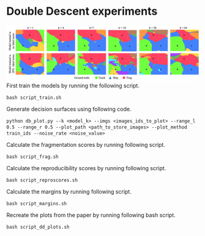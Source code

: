 # Double Descent experiments
![alt text](dd.jpg "Decision regions of 3 randomly sampled points over resnets of different widths.")
First train the models by running the following script.

```
bash script_train.sh
```

Generate decision surfaces using following code.
```
python db_plot.py --k <model_k> --imgs <images_ids_to_plot> --range_l 0.5 --range_r 0.5 --plot_path <path_to_store_images> --plot_method train_ids --noise_rate <noise_value>
```

Calculate the fragmentation scores by running following script.
```
bash script_frag.sh
```

Calculate the reproducibility scores by running following script.
```
bash script_reproscores.sh
```

Calculate the margins by running following script.
```
bash script_margins.sh
```

Recreate the plots from the paper by running following bash script.
```
bash script_dd_plots.sh
```
